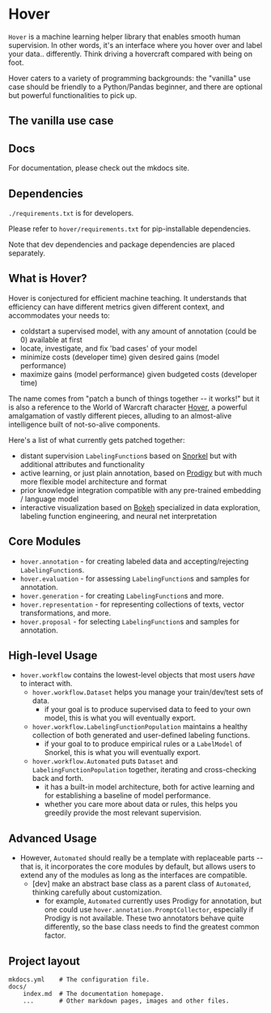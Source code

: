 # Hover

`Hover` is a machine learning helper library that enables smooth human supervision. In other words, it's an interface where you hover over and label your data.. differently. Think driving a hovercraft compared with being on foot.

Hover caters to a variety of programming backgrounds: the "vanilla" use case should be friendly to a Python/Pandas beginner, and there are optional but powerful functionalities to pick up. 

## The vanilla use case



## Docs

For documentation, please check out the mkdocs site.

## Dependencies

`./requirements.txt` is for developers.

Please refer to `hover/requirements.txt` for pip-installable dependencies.

Note that dev dependencies and package dependencies are placed separately.

## What is Hover?

Hover is conjectured for efficient machine teaching. It understands that efficiency can have different metrics given different context, and accommodates your needs to:

* coldstart a supervised model, with any amount of annotation (could be 0) available at first
* locate, investigate, and fix 'bad cases' of your model
* minimize costs (developer time) given desired gains (model performance)
* maximize gains (model performance) given budgeted costs (developer time)

The name comes from "patch a bunch of things together -- it works!" but it is also a reference to the World of Warcraft character [Hover](https://wowwiki.fandom.com/wiki/Hover), a powerful amalgamation of vastly different pieces, alluding to an almost-alive intelligence built of not-so-alive components.

Here's a list of what currently gets patched together:

* distant supervision `LabelingFunction`s based on [Snorkel](https://www.snorkel.org) but with additional attributes and functionality
* active learning, or just plain annotation, based on [Prodigy](https://prodi.gy) but with much more flexible model architecture and format
* prior knowledge integration compatible with any pre-trained embedding / language model
* interactive visualization based on [Bokeh](https://bokeh.org) specialized in data exploration, labeling function engineering, and neural net interpretation

## Core Modules

* `hover.annotation` - for creating labeled data and accepting/rejecting `LabelingFunction`s.
* `hover.evaluation` - for assessing `LabelingFunction`s and samples for annotation.
* `hover.generation` - for creating `LabelingFunction`s and more.
* `hover.representation` - for representing collections of texts, vector transformations, and more.
* `hover.proposal` - for selecting `LabelingFunction`s and samples for annotation.

## High-level Usage

* `hover.workflow` contains the lowest-level objects that most users _have_ to interact with.
    - `hover.workflow.Dataset` helps you manage your train/dev/test sets of data.
        - if your goal is to produce supervised data to feed to your own model, this is what you will eventually export.
    - `hover.workflow.LabelingFunctionPopulation` maintains a healthy collection of both generated and user-defined labeling functions.
        - if your goal to to produce empirical rules or a `LabelModel` of Snorkel, this is what you will eventually export.
    - `hover.workflow.Automated` puts `Dataset` and `LabelingFunctionPopulation` together, iterating and cross-checking back and forth.
        - it has a built-in model architecture, both for active learning and for establishing a baseline of model performance.
        - whether you care more about data or rules, this helps you greedily provide the most relevant supervision.
        
## Advanced Usage
* However, `Automated` should really be a template with replaceable parts -- that is, it incorporates the core modules by default, but allows users to extend any of the modules as long as the interfaces are compatible.
    - [dev] make an abstract base class as a parent class of `Automated`, thinking carefully about customization.
        - for example, `Automated` currently uses Prodigy for annotation, but one could use `hover.annotation.PromptCollector`, especially if Prodigy is not available. These two annotators behave quite differently, so the base class needs to find the greatest common factor.



## Project layout

    mkdocs.yml    # The configuration file.
    docs/
        index.md  # The documentation homepage.
        ...       # Other markdown pages, images and other files.
